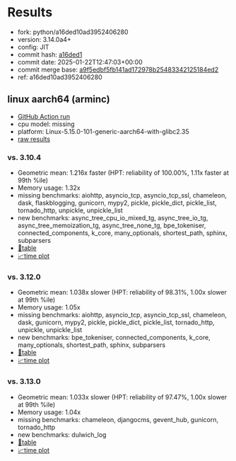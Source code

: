 # Results

- fork: python/a16ded10ad3952406280
- version: 3.14.0a4+
- config: JIT
- commit hash: [a16ded1](https://github.com/python/cpython/commit/a16ded1)
- commit date: 2025-01-22T12:47:03+00:00
- commit merge base: [a9f5edbf5fb141ad172978b25483342125184ed2](https://github.com/python/cpython/commit/a9f5edbf5fb141ad172978b25483342125184ed2)
- ref: a16ded10ad3952406280

## linux aarch64 (arminc)

- [GitHub Action run](https://github.com/faster-cpython/benchmarking/actions/runs/12915980087)
- cpu model: missing
- platform: Linux-5.15.0-101-generic-aarch64-with-glibc2.35
- [raw results](bm-20250122-arminc-aarch64-python-a16ded10ad3952406280-3.14.0a4%2B-a16ded1.json)

### vs. 3.10.4

- Geometric mean: 1.216x faster (HPT: reliability of 100.00%, 1.11x faster at 99th %ile)
- Memory usage: 1.32x
- missing benchmarks: aiohttp, asyncio_tcp, asyncio_tcp_ssl, chameleon, dask, flaskblogging, gunicorn, mypy2, pickle, pickle_dict, pickle_list, tornado_http, unpickle, unpickle_list
- new benchmarks: async_tree_cpu_io_mixed_tg, async_tree_io_tg, async_tree_memoization_tg, async_tree_none_tg, bpe_tokeniser, connected_components, k_core, many_optionals, shortest_path, sphinx, subparsers
- [📄table](bm-20250122-arminc-aarch64-python-a16ded10ad3952406280-3.14.0a4%2B-a16ded1-vs-3.10.4.md)
- [📈time plot](bm-20250122-arminc-aarch64-python-a16ded10ad3952406280-3.14.0a4%2B-a16ded1-vs-3.10.4.svg)

### vs. 3.12.0

- Geometric mean: 1.038x slower (HPT: reliability of 98.31%, 1.00x slower at 99th %ile)
- Memory usage: 1.05x
- missing benchmarks: aiohttp, asyncio_tcp, asyncio_tcp_ssl, chameleon, dask, gunicorn, mypy2, pickle, pickle_dict, pickle_list, tornado_http, unpickle, unpickle_list
- new benchmarks: bpe_tokeniser, connected_components, k_core, many_optionals, shortest_path, sphinx, subparsers
- [📄table](bm-20250122-arminc-aarch64-python-a16ded10ad3952406280-3.14.0a4%2B-a16ded1-vs-3.12.0.md)
- [📈time plot](bm-20250122-arminc-aarch64-python-a16ded10ad3952406280-3.14.0a4%2B-a16ded1-vs-3.12.0.svg)

### vs. 3.13.0

- Geometric mean: 1.033x slower (HPT: reliability of 97.47%, 1.00x slower at 99th %ile)
- Memory usage: 1.04x
- missing benchmarks: chameleon, djangocms, gevent_hub, gunicorn, tornado_http
- new benchmarks: dulwich_log
- [📄table](bm-20250122-arminc-aarch64-python-a16ded10ad3952406280-3.14.0a4%2B-a16ded1-vs-3.13.0.md)
- [📈time plot](bm-20250122-arminc-aarch64-python-a16ded10ad3952406280-3.14.0a4%2B-a16ded1-vs-3.13.0.svg)

